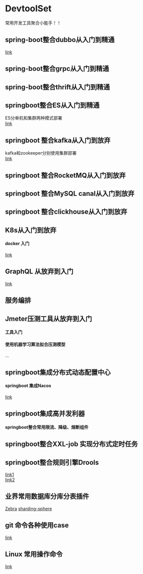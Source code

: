 # DevtoolSet                                                                                                                                       
                                                                                                                                                      

常用开发工具聚合小能手！！

## spring-boot整合dubbo从入门到精通
[link](https://gitee.com/sbbug/dubbo-demo)

## spring-boot整合grpc从入门到精通

## spring-boot整合thrift从入门到精通

## springboot整合ES从入门到精通
ES分单机和集群两种模式部署  
[link](https://gitee.com/sbbug/springboot-elasticsearch)

## springboot 整合kafka从入门到放弃
kafka和zookeeper分别使用集群部署  
[link](https://gitee.com/sbbug/springboot-kafka)
## springboot 整合RocketMQ从入门到放弃

## springboot 整合MySQL canal从入门到放弃

## springboot 整合clickhouse从入门到放弃

## K8s从入门到放弃

#### docker   入门

[link](https://gitee.com/sbbug/docker-note)

## GraphQL 从放弃到入门

[link](https://gitee.com/sbbug/springboot-graph-ql)

## 服务编排

## Jmeter压测工具从放弃到入门

#### 工具入门

#### 使用机器学习算法拟合压测模型

...

## springboot集成分布式动态配置中心

#### springboot 集成Nacos
[link](https://gitee.com/sbbug/springboot-nacos)


## springboot集成高并发利器

#### springboot整合常用限流、降级、熔断组件

## springboot整合XXL-job 实现分布式定时任务

## springboot整合规则引擎Drools

[link1](https://github.com/MyHerux/drools-springboot/tree/master)  
[link2](https://github.com/ityouknow/drools-examples)

## 业界常用数据库分库分表插件

[Zebra](https://github.com/Meituan-Dianping/Zebra)
[sharding-sphere](https://github.com/apache/shardingsphere)

## git 命令各种使用case

[link](https://gitee.com/sbbug/git-note)

## Linux 常用操作命令

[link](https://gitee.com/sbbug/linux-shell-note)
